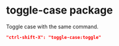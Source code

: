 # toggle-case package

Toggle case with the same command.

```json
"ctrl-shift-X": "toggle-case:toggle"
```
